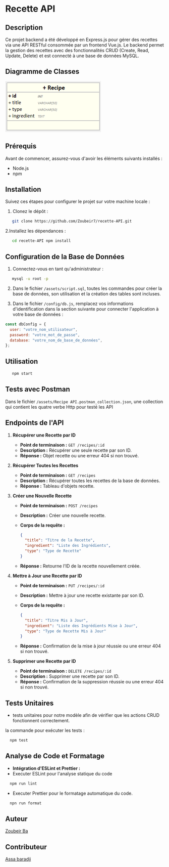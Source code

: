 # Recette API

## Description

Ce projet backend a été développé en Express.js pour gérer des recettes via une API RESTful consommée par un frontend Vue.js. Le backend permet la gestion des recettes avec des fonctionnalités CRUD (Create, Read, Update, Delete) et est connecté à une base de données MySQL.

## Diagramme de Classes

![Diagramme de Classes](./src/assets/D-class.png)


## Prérequis

Avant de commencer, assurez-vous d'avoir les éléments suivants installés :

- Node.js
- npm

## Installation

Suivez ces étapes pour configurer le projet sur votre machine locale :

1. Clonez le dépôt :

```bash
   git clone https://github.com/Zoubeir7/recette-API.git
```

2.Installez les dépendances :

```bash
   cd recette-API npm install
```

## Configuration de la Base de Données

1. Connectez-vous en tant qu'administrateur :

```bash
   mysql -u root -p
```

2. Dans le fichier `/assets/script.sql`, toutes les commandes pour créer la base de données, son utilisation et la création des tables sont incluses.

3. Dans le fichier `/config/db.js`, remplacez vos informations d'identification dans la section suivante pour connecter l'application à votre base de données :

```javascript
const dbConfig = {
  user: "votre_nom_utilisateur",
  password: "votre_mot_de_passe",
  database: "votre_nom_de_base_de_données",
};
```

## Utilisation

```bash
   npm start
```

## Tests avec Postman
 Dans le fichier `/assets/Recipe API.postman_collection.json`, une collection qui contient les quatre verbe Http pour testé les API


## Endpoints de l'API

1. **Récupérer une Recette par ID**

   - **Point de terminaison :** `GET /recipes/:id`
   - **Description :** Récupérer une seule recette par son ID.
   - **Réponse :** Objet recette ou une erreur 404 si non trouvé.

2. **Récupérer Toutes les Recettes**

   - **Point de terminaison :** `GET /recipes`
   - **Description :** Récupérer toutes les recettes de la base de données.
   - **Réponse :** Tableau d'objets recette.

3. **Créer une Nouvelle Recette**

   - **Point de terminaison :** `POST /recipes`
   - **Description :** Créer une nouvelle recette.
   - **Corps de la requête :**

     ```json
     {
       "title": "Titre de la Recette",
       "ingredient": "Liste des Ingrédients",
       "type": "Type de Recette"
     }
     ```

   - **Réponse :** Retourne l'ID de la recette nouvellement créée.

4. **Mettre à Jour une Recette par ID**

   - **Point de terminaison :** `PUT /recipes/:id`
   - **Description :** Mettre à jour une recette existante par son ID.
   - **Corps de la requête :**

     ```json
     {
       "title": "Titre Mis à Jour",
       "ingredient": "Liste des Ingrédients Mise à Jour",
       "type": "Type de Recette Mis à Jour"
     }
     ```

   - **Réponse :** Confirmation de la mise à jour réussie ou une erreur 404 si non trouvé.

5. **Supprimer une Recette par ID**

   - **Point de terminaison :** `DELETE /recipes/:id`
   - **Description :** Supprimer une recette par son ID.
   - **Réponse :** Confirmation de la suppression réussie ou une erreur 404 si non trouvé.

## Tests Unitaires

  - tests unitaires pour notre modèle afin de vérifier que les actions CRUD fonctionnent correctement.
 

 la commande pour exécuter les tests :

```bash
  npm test
```

## Analyse de Code et Formatage

- **Intégration d'ESLint et Prettier :**
- Executer ESLint pour l'analyse statique du code

```bash
  npm run lint
```

- Executer Prettier pour le formatage automatique du code.

```bash
  npn run format
```


## Auteur

[Zoubeir Ba](https://github.com/Zoubeir7)

## Contributeur

[Assa baradji](https://github.com/AssaBaradji)
